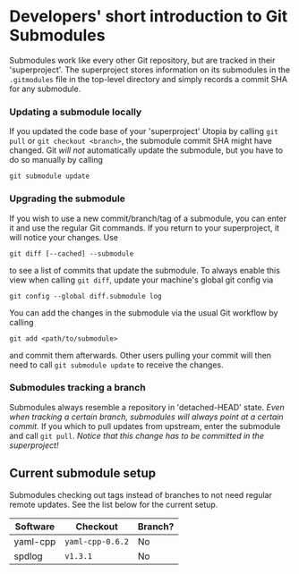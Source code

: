 # Developers' short introduction to Git Submodules

Submodules work like every other Git repository, but are tracked in their
'superproject'. The superproject stores information on its submodules in the
`.gitmodules` file in the top-level directory and simply records a commit SHA
for any submodule.

### Updating a submodule locally
If you updated the code base of your 'superproject' Utopia by calling `git pull`
or `git checkout <branch>`, the submodule commit SHA might have changed. Git
_will not_ automatically update the submodule, but you have to do so manually
by calling

    git submodule update

### Upgrading the submodule
If you wish to use a new commit/branch/tag of a submodule, you can enter it and
use the regular Git commands. If you return to your superproject, it will notice
your changes. Use

    git diff [--cached] --submodule

to see a list of commits that update the submodule. To always enable this view
when calling `git diff`, update your machine's global git config via

    git config --global diff.submodule log

You can add the changes in the submodule via the usual Git workflow by calling

    git add <path/to/submodule>

and commit them afterwards. Other users pulling your commit will then need to
call `git submodule update` to receive the changes.

### Submodules tracking a branch
Submodules always resemble a repository in 'detached-HEAD' state. _Even when
tracking a certain branch, submodules will always point at a certain commit._
If you which to pull updates from upstream, enter the submodule and call
`git pull`. _Notice that this change has to be committed in the superproject!_

## Current submodule setup

Submodules checking out tags instead of branches to not need regular remote
updates. See the list below for the current setup.

| Software | Checkout | Branch? |
| -------- | -------- | ------- |
| yaml-cpp | `yaml-cpp-0.6.2` | No |
| spdlog | `v1.3.1` | No |
